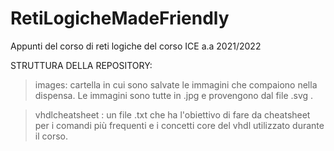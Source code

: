 # RetiLogicheMadeFriendly
Appunti del corso di reti logiche del corso ICE a.a 2021/2022

STRUTTURA DELLA REPOSITORY:

  >images: cartella in cui sono salvate le immagini che compaiono nella dispensa. Le immagini sono tutte in .jpg e provengono dal file .svg .

  >vhdlcheatsheet : un file .txt che ha l'obiettivo di fare da cheatsheet per i comandi più frequenti e i concetti core del vhdl utilizzato durante il corso.
